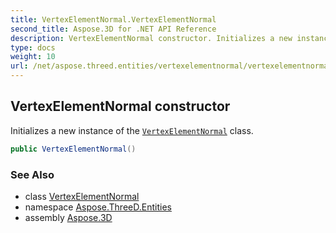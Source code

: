 ```yaml
---
title: VertexElementNormal.VertexElementNormal
second_title: Aspose.3D for .NET API Reference
description: VertexElementNormal constructor. Initializes a new instance of the VertexElementNormal class
type: docs
weight: 10
url: /net/aspose.threed.entities/vertexelementnormal/vertexelementnormal/
---
```

## VertexElementNormal constructor

Initializes a new instance of the [`VertexElementNormal`](../) class.

```csharp
public VertexElementNormal()
```

### See Also

* class [VertexElementNormal](../)
* namespace [Aspose.ThreeD.Entities](../../vertexelementnormal/)
* assembly [Aspose.3D](../../../)


